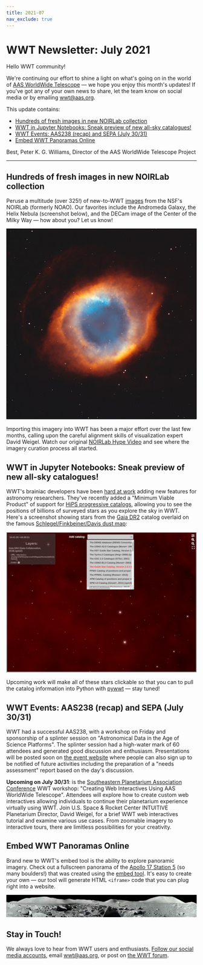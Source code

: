 ```yaml
---
title: 2021-07
nav_exclude: true
---
```


# WWT Newsletter: July 2021

Hello WWT community! 

We're continuing our effort to shine a light on what's going on in the world of
[AAS WorldWide Telescope](https://worldwidetelescope.org/home/) — we hope you
enjoy this month's updates! If you've got any of your own news to share, let the
team know on social media or by emailing <wwt@aas.org>.

This update contains:

- [Hundreds of fresh images in new NOIRLab collection](#hundreds-of-fresh-images-in-new-noirlab-collection)
- [WWT in Jupyter Notebooks: Sneak preview of new all-sky catalogues!](#wwt-in-jupyter-notebooks-sneak-preview-of-new-all-sky-catalogues)
- [WWT Events: AAS238 (recap) and SEPA (July 30/31)](#wwt-events-aas238-recap-and-sepa-july-3031)
- [Embed WWT Panoramas Online](#embed-wwt-panoramas-online)

Best,
Peter K. G. Williams, Director of the AAS WorldWide Telescope Project

---

## Hundreds of fresh images in new NOIRLab collection

Peruse a multitude (over 325!) of new-to-WWT
[images](https://bit.ly/wwt-noirlab_jul21) from the NSF's NOIRLab (formerly
NOAO). Our favorites include the Andromeda Galaxy, the Helix Nebula (screenshot
below), and the DECam image of the Center of the Milky Way — how about you? Let
us know!

![Cat's Eye nebula from NOIRLab](./image.png)

Importing this imagery into WWT has been a major effort over the last few
months, calling upon the careful alignment skills of visualization expert David
Weigel. Watch our original [NOIRLab Hype Video](https://youtu.be/xFWaAvMFoyI)
and see where the imagery curation process all started.

## WWT in Jupyter Notebooks: Sneak preview of new all-sky catalogues! 

WWT's brainiac developers have been [hard at
work](https://github.com/WorldWideTelescope/wwt-webgl-engine/pull/119) adding
new features for astronomy researchers. They've recently added a "Minimum Viable
Product" of support for [HiPS progressive
catalogs](http://aladin.u-strasbg.fr/hips/), allowing you to see the positions
of billions of surveyed stars as you explore the sky in WWT. Here's a screenshot
showing stars from the [Gaia DR2](https://www.cosmos.esa.int/web/gaia/dr2)
catalog overlaid on the famous [Schlegel/Finkbeiner/Davis dust
map](https://dustmaps.readthedocs.io/en/latest/maps.html#sfd):

![HiPS catalog screenshot](./hipscat210716.jpg)

Upcoming work will make all of these stars clickable so that you can to pull the
catalog information into Python with [pywwt](https://pywwt.readthedocs.io/) —
stay tuned!

## WWT Events: AAS238 (recap) and SEPA (July 30/31)

WWT had a successful AAS238, with a workshop on Friday and sponsorship of a
splinter session on "Astronomical Data in the Age of Science Platforms". The
splinter session had a high-water mark of 60 attendees and generated good
discussion and enthusiasm. Presentations will be posted soon on [the event
website](https://worldwidetelescope.github.io/events/2021/aas238-webdataviz.html)
where people can also sign up to be notified of future activities including the
preparation of a "needs assessment" report based on the day's discussion. 

**Upcoming on July 30/31**: is the [Southeastern Planetarium Association
Conference](http://www.sepadomes.org/portfolio/sepa-2021-virtual-meeting/) WWT
workshop: "Creating Web Interactives Using AAS WorldWide Telescope". Attendees
will explore how to create custom web interactives allowing individuals to
continue their planetarium experience virtually using WWT. Join U.S. Space &
Rocket Center INTUITIVE Planetarium Director, David Weigel, for a brief WWT web
interactives tutorial and examine various use cases. From zoomable imagery to
interactive tours, there are limitless possibilities for your creativity.

## Embed WWT Panoramas Online

Brand new to WWT's embed tool is the ability to explore panoramic imagery. Check
out a fullscreen panorama of the [Apollo 17 Station
5](https://bit.ly/wwt-a17_s5) (so many boulders!) that was created using the
[embed tool](https://embed.worldwidetelescope.org/). It's easy to create your
own — our tool will generate HTML `<iframe>` code that you can plug right into a
website.

![Apollo 17 panorama](./48299943216_03191cddb3_o_v1.jpg)

## Stay in Touch!

We always love to hear from WWT users and enthusiasts. [Follow our social media
accounts](https://worldwidetelescope.org/connect/), email <wwt@aas.org>, or post
on [the WWT forum](https://wwt-forum.org/).